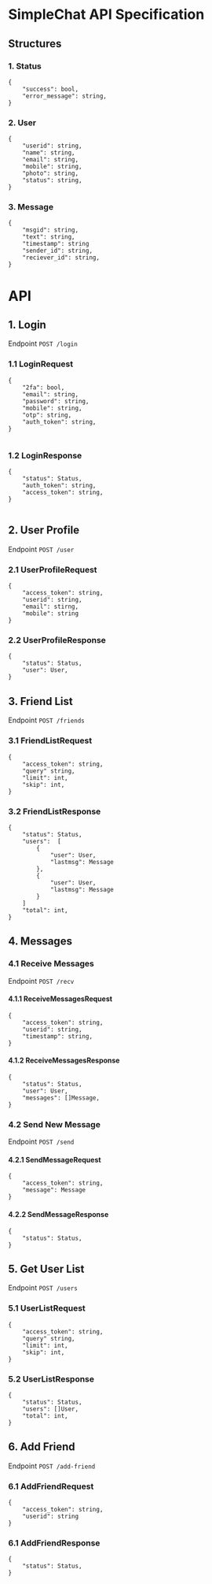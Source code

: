 # SimpleChat API Specification

## Structures

### 1. Status
```
{
    "success": bool,
    "error_message": string,
}
```


### 2. User
```
{
    "userid": string,
    "name": string,
    "email": string,
    "mobile": string,
    "photo": string,
    "status": string,
} 
```


### 3. Message
```
{
    "msgid": string,
    "text": string,
    "timestamp": string
    "sender_id": string,
    "reciever_id": string,
} 
```




# API

## 1. Login

Endpoint ```POST /login```

### 1.1 LoginRequest

```
{
	"2fa": bool,
    "email": string,
    "password": string,
    "mobile": string,
    "otp": string,
    "auth_token": string,
}
    
```

### 1.2 LoginResponse
```
{
    "status": Status,
    "auth_token": string,
    "access_token": string,
}
    
```


## 2. User Profile

Endpoint ```POST /user```

### 2.1 UserProfileRequest
```
{
    "access_token": string,
    "userid": string,
    "email": stirng,
    "mobile": string
}
```

### 2.2 UserProfileResponse
```
{
    "status": Status,
    "user": User,
}
```


## 3. Friend List

Endpoint ```POST /friends```

### 3.1 FriendListRequest
```
{
	"access_token": string,
	"query" string, 
	"limit": int,
	"skip": int,
}
```

### 3.2 FriendListResponse
```
{
    "status": Status,
    "users":  [
	    {
	    	"user": User,
	    	"lastmsg": Message
	    },
	    {
	    	"user": User,
	    	"lastmsg": Message
	    }	    
    ]
    "total": int,
}
```


## 4. Messages

### 4.1 Receive Messages

Endpoint ```POST /recv```

#### 4.1.1 ReceiveMessagesRequest
```
{
    "access_token": string,
    "userid": string,
    "timestamp": string,
}
```

#### 4.1.2 ReceiveMessagesResponse
```
{
    "status": Status,
    "user": User,
    "messages": []Message,
}
```


### 4.2 Send New Message

Endpoint ```POST /send```

#### 4.2.1 SendMessageRequest
```
{
	"access_token": string,
	"message": Message
}
```

#### 4.2.2 SendMessageResponse
```
{
    "status": Status,
}
```

## 5. Get User List

Endpoint ```POST /users```

### 5.1 UserListRequest
```
{
	"access_token": string,
	"query" string, 
	"limit": int,
	"skip": int,
}
```

### 5.2 UserListResponse
```
{
    "status": Status,
    "users": []User,
    "total": int,
}
```


## 6. Add Friend

Endpoint ```POST /add-friend```

### 6.1 AddFriendRequest
```
{
	"access_token": string,
	"userid": string
}
```

### 6.1 AddFriendResponse
```
{
    "status": Status,
}
```
